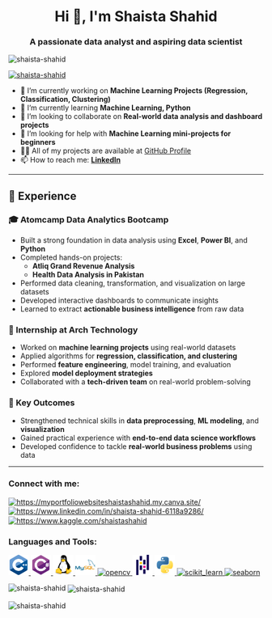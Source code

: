 <h1 align="center">Hi 👋, I'm Shaista Shahid</h1>
<h3 align="center">A passionate data analyst and aspiring data scientist</h3>

<p align="left"> <img src="https://komarev.com/ghpvc/?username=shaista-shahid&label=Profile%20views&color=0e75b6&style=flat" alt="shaista-shahid" /> </p>

<p align="left"> <a href="https://github.com/ryo-ma/github-profile-trophy"><img src="https://github-profile-trophy.vercel.app/?username=shaista-shahid" alt="shaista-shahid" /></a> </p>

- 🔭 I’m currently working on **Machine Learning Projects (Regression, Classification, Clustering)**
- 🌱 I’m currently learning **Machine Learning, Python**
- 👯 I’m looking to collaborate on **Real-world data analysis and dashboard projects**
- 🤝 I’m looking for help with **Machine Learning mini-projects for beginners**
- 👨‍💻 All of my projects are available at [GitHub Profile](https://github.com/Shaista-Shahid)
- 📫 How to reach me: **[LinkedIn](https://www.linkedin.com/in/shaista-shahid-6118a9286)**

---

## 📌 Experience

### 🎓 Atomcamp Data Analytics Bootcamp
- Built a strong foundation in data analysis using **Excel**, **Power BI**, and **Python**
- Completed hands-on projects:
  - **Atliq Grand Revenue Analysis**
  - **Health Data Analysis in Pakistan**
- Performed data cleaning, transformation, and visualization on large datasets
- Developed interactive dashboards to communicate insights
- Learned to extract **actionable business intelligence** from raw data

### 💼 Internship at Arch Technology
- Worked on **machine learning projects** using real-world datasets
- Applied algorithms for **regression, classification, and clustering**
- Performed **feature engineering**, model training, and evaluation
- Explored **model deployment strategies**
- Collaborated with a **tech-driven team** on real-world problem-solving

### 🔧 Key Outcomes
- Strengthened technical skills in **data preprocessing**, **ML modeling**, and **visualization**
- Gained practical experience with **end-to-end data science workflows**
- Developed confidence to tackle **real-world business problems** using data

---

<h3 align="left">Connect with me:</h3>
<p align="left">
<a href="https://myportfoliowebsiteshaistashahid.my.canva.site/" target="blank"><img align="center" src="https://raw.githubusercontent.com/rahuldkjain/github-profile-readme-generator/master/src/images/icons/Social/devto.svg" alt="https://myportfoliowebsiteshaistashahid.my.canva.site/" height="30" width="40" /></a>
<a href="https://www.linkedin.com/in/shaista-shahid-6118a9286/" target="blank"><img align="center" src="https://raw.githubusercontent.com/rahuldkjain/github-profile-readme-generator/master/src/images/icons/Social/linked-in-alt.svg" alt="https://www.linkedin.com/in/shaista-shahid-6118a9286/" height="30" width="40" /></a>
<a href="https://www.kaggle.com/shaistashahid" target="blank"><img align="center" src="https://raw.githubusercontent.com/rahuldkjain/github-profile-readme-generator/master/src/images/icons/Social/kaggle.svg" alt="https://www.kaggle.com/shaistashahid" height="30" width="40" /></a>
</p>

<h3 align="left">Languages and Tools:</h3>
<p align="left"> <a href="https://www.w3schools.com/cpp/" target="_blank" rel="noreferrer"> <img src="https://raw.githubusercontent.com/devicons/devicon/master/icons/cplusplus/cplusplus-original.svg" alt="cplusplus" width="40" height="40"/> </a> <a href="https://www.w3schools.com/cs/" target="_blank" rel="noreferrer"> <img src="https://raw.githubusercontent.com/devicons/devicon/master/icons/csharp/csharp-original.svg" alt="csharp" width="40" height="40"/> </a> <a href="https://www.linux.org/" target="_blank" rel="noreferrer"> <img src="https://raw.githubusercontent.com/devicons/devicon/master/icons/linux/linux-original.svg" alt="linux" width="40" height="40"/> </a> <a href="https://www.mysql.com/" target="_blank" rel="noreferrer"> <img src="https://raw.githubusercontent.com/devicons/devicon/master/icons/mysql/mysql-original-wordmark.svg" alt="mysql" width="40" height="40"/> </a> <a href="https://opencv.org/" target="_blank" rel="noreferrer"> <img src="https://www.vectorlogo.zone/logos/opencv/opencv-icon.svg" alt="opencv" width="40" height="40"/> </a> <a href="https://pandas.pydata.org/" target="_blank" rel="noreferrer"> <img src="https://raw.githubusercontent.com/devicons/devicon/2ae2a900d2f041da66e950e4d48052658d850630/icons/pandas/pandas-original.svg" alt="pandas" width="40" height="40"/> </a> <a href="https://www.python.org" target="_blank" rel="noreferrer"> <img src="https://raw.githubusercontent.com/devicons/devicon/master/icons/python/python-original.svg" alt="python" width="40" height="40"/> </a> <a href="https://scikit-learn.org/" target="_blank" rel="noreferrer"> <img src="https://upload.wikimedia.org/wikipedia/commons/0/05/Scikit_learn_logo_small.svg" alt="scikit_learn" width="40" height="40"/> </a> <a href="https://seaborn.pydata.org/" target="_blank" rel="noreferrer"> <img src="https://seaborn.pydata.org/_images/logo-mark-lightbg.svg" alt="seaborn" width="40" height="40"/> </a> </p>

<p><img align="left" src="https://github-readme-stats.vercel.app/api/top-langs?username=shaista-shahid&show_icons=true&locale=en&layout=compact" alt="shaista-shahid" /></p>

<p>&nbsp;<img align="center" src="https://github-readme-stats.vercel.app/api?username=shaista-shahid&show_icons=true&locale=en" alt="shaista-shahid" /></p>

<p><img align="center" src="https://github-readme-streak-stats.herokuapp.com/?user=shaista-shahid&" alt="shaista-shahid" /></p>
